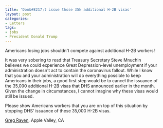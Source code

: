 ```yaml
---
title: 'Don&#8217;t issue those 35k additional H-2B visas'
layout: post
categories:
- Letters
tags:
- jobs
- President Donald Trump
---
```


Americans losing jobs shouldn't compete against additional H-2B workers!

It was very sobering to read that Treasury Secretary Steve Mnuchin believes we could experience Great Depression-level unemployment if your administration doesn't act to contain the coronavirus fallout. While I know that you and your administration will do everything possible to keep Americans in their jobs, a good first step would be to cancel the issuance of the 35,000 additional H-2B visas that DHS announced earlier in the month. Given the change in circumstances, I cannot imagine why these visas would still be issued.

Please show Americans workers that you are on top of this situation by stopping DHS' issuance of these 35,000 H-2B visas.

[Greg Raven](https://www.gregraven.org/), Apple Valley, CA